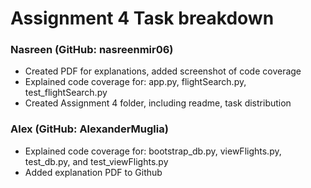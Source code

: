 # Assignment 4 Task breakdown
### Nasreen (GitHub: nasreenmir06)
- Created PDF for explanations, added screenshot of code coverage
- Explained code coverage for: app.py, flightSearch.py, test_flightSearch.py
- Created Assignment 4 folder, including readme, task distribution

### Alex (GitHub: AlexanderMuglia)
- Explained code coverage for: bootstrap_db.py, viewFlights.py, test_db.py, and test_viewFlights.py
- Added explanation PDF to Github
